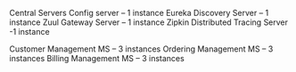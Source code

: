 Central Servers
	Config server – 1 instance
	Eureka Discovery Server – 1 instance
	Zuul Gateway Server – 1 instance
	Zipkin Distributed Tracing Server -1 instance

Customer Management MS – 3 instances
Ordering Management MS – 3 instances
Billing Management MS – 3 instances
